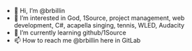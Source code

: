 - 👋 Hi, I’m @brbillin
- 👀 I’m interested in God, 1Source, project management, web development, C#, acapella singing, tennis, WLED, Audacity 
- 🌱 I’m currently learning github/1Source
- 📫 How to reach me @brbillin here in GitLab

<!---
brbillin/brbillin is a ✨ special ✨ repository because its `README.md` (this file) appears on your GitHub profile.
You can click the Preview link to take a look at your changes.
--->
